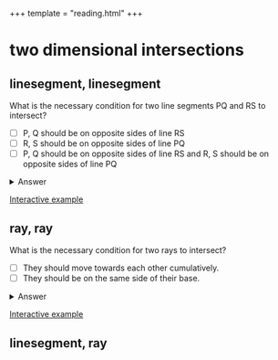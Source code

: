 +++
template = "reading.html"
+++

# two dimensional intersections


## linesegment, linesegment
What is the necessary condition for two line segments PQ and RS to intersect?
- [ ] P, Q should be on opposite sides of line RS
- [ ] R, S should be on opposite sides of line PQ
- [ ] P, Q should be on opposite sides of line RS and R, S should be on opposite sides of line PQ

<details>
<summary>Answer</summary>

> - [ ] P, Q should be on opposite sides of line RS
> - [ ] R, S should be on opposite sides of line PQ
> - [x] P, Q should be on opposite sides of line RS and R, S should be on opposite sides of line PQ

</details>

[Interactive example](/wasm?name=xn_2_lnsegs)

## ray, ray
What is the necessary condition for two rays to intersect?
- [ ] They should move towards each other cumulatively.
- [ ] They should be on the same side of their base.

<details>
<summary>Answer</summary>

> - [x] They should move towards each other cumulatively.
> - [x] They should be on the same side of their base.

</details>

[Interactive example](/wasm?name=xn_2_rays)

## linesegment, ray
